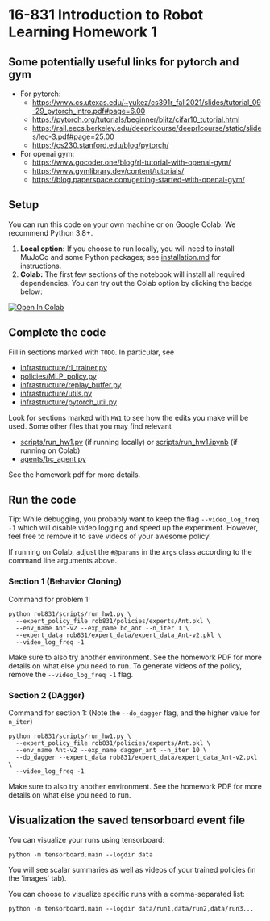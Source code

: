 # 16-831 Introduction to Robot Learning Homework 1

## Some potentially useful links for pytorch and gym

- For pytorch:
  - <https://www.cs.utexas.edu/~yukez/cs391r_fall2021/slides/tutorial_09-29_pytorch_intro.pdf#page=6.00>
  - <https://pytorch.org/tutorials/beginner/blitz/cifar10_tutorial.html>
  - <https://rail.eecs.berkeley.edu/deeprlcourse/deeprlcourse/static/slides/lec-3.pdf#page=25.00>
  - <https://cs230.stanford.edu/blog/pytorch/>
- For openai gym:
  - <https://www.gocoder.one/blog/rl-tutorial-with-openai-gym/>
  - <https://www.gymlibrary.dev/content/tutorials/>
  - <https://blog.paperspace.com/getting-started-with-openai-gym/>

## Setup

You can run this code on your own machine or on Google Colab. We recommend Python 3.8+.

1. **Local option:** If you choose to run locally, you will need to install MuJoCo and some Python packages; see [installation.md](installation.md) for instructions.
1. **Colab:** The first few sections of the notebook will install all required dependencies. You can try out the Colab option by clicking the badge below:

[![Open In Colab](https://colab.research.google.com/assets/colab-badge.svg)](https://colab.research.google.com/github/LeCAR-Lab/16831-S24-HW/blob/main/hw1/rob831/scripts/run_hw1.ipynb)

## Complete the code

Fill in sections marked with `TODO`. In particular, see

- [infrastructure/rl_trainer.py](rob831/infrastructure/rl_trainer.py)
- [policies/MLP_policy.py](rob831/policies/MLP_policy.py)
- [infrastructure/replay_buffer.py](rob831/infrastructure/replay_buffer.py)
- [infrastructure/utils.py](rob831/infrastructure/utils.py)
- [infrastructure/pytorch_util.py](rob831/infrastructure/pytorch_util.py)

Look for sections marked with `HW1` to see how the edits you make will be used.
Some other files that you may find relevant

- [scripts/run_hw1.py](rob831/scripts/run_hw1.py) (if running locally) or [scripts/run_hw1.ipynb](rob831/scripts/run_hw1.ipynb) (if running on Colab)
- [agents/bc_agent.py](rob831/agents/bc_agent.py)

See the homework pdf for more details.

## Run the code

Tip: While debugging, you probably want to keep the flag `--video_log_freq -1` which will disable video logging and speed up the experiment. However, feel free to remove it to save videos of your awesome policy!

If running on Colab, adjust the `#@params` in the `Args` class according to the command line arguments above.

### Section 1 (Behavior Cloning)

Command for problem 1:

```Shell
python rob831/scripts/run_hw1.py \
  --expert_policy_file rob831/policies/experts/Ant.pkl \
  --env_name Ant-v2 --exp_name bc_ant --n_iter 1 \
  --expert_data rob831/expert_data/expert_data_Ant-v2.pkl \
  --video_log_freq -1
```

Make sure to also try another environment.
See the homework PDF for more details on what else you need to run.
To generate videos of the policy, remove the `--video_log_freq -1` flag.

### Section 2 (DAgger)

Command for section 1:
(Note the `--do_dagger` flag, and the higher value for `n_iter`)

```Shell
python rob831/scripts/run_hw1.py \
  --expert_policy_file rob831/policies/experts/Ant.pkl \
  --env_name Ant-v2 --exp_name dagger_ant --n_iter 10 \
  --do_dagger --expert_data rob831/expert_data/expert_data_Ant-v2.pkl \
  --video_log_freq -1
```

Make sure to also try another environment.
See the homework PDF for more details on what else you need to run.

## Visualization the saved tensorboard event file

You can visualize your runs using tensorboard:

```Shell
python -m tensorboard.main --logdir data
```

You will see scalar summaries as well as videos of your trained policies (in the 'images' tab).

You can choose to visualize specific runs with a comma-separated list:

```Shell
python -m tensorboard.main --logdir data/run1,data/run2,data/run3...
```
